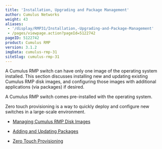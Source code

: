 ```yaml
---
title: 'Installation, Upgrading and Package Management'
author: Cumulus Networks
weight: 43
aliases:
 - '/display/RMP31/Installation,-Upgrading-and-Package-Management'
 - /pages/viewpage.action?pageId=5122742
pageID: 5122742
product: Cumulus RMP
version: 3.1.2
imgData: cumulus-rmp-31
siteSlug: cumulus-rmp-31
---
```

A Cumulus RMP switch can have only one image of the operating system
installed. This section discusses installing new and updating existing
Cumulus RMP disk images, and configuring those images with additional
applications (via packages) if desired.

A Cumulus RMP switch comes pre-installed with the operating system.

Zero touch provisioning is a way to quickly deploy and configure new
switches in a large-scale environment.

  - [Managing Cumulus RMP Disk
    Images](/version/cumulus-rmp-31/System-Management/Installation-Upgrading-and-Package-Management/Managing-Cumulus-RMP-Disk-Images)

  - [Adding and Updating
    Packages](/version/cumulus-rmp-31/System-Management/Installation-Upgrading-and-Package-Management/Adding-and-Updating-Packages)

  - [Zero Touch
    Provisioning](/version/cumulus-rmp-31/System-Management/Installation-Upgrading-and-Package-Management/Zero-Touch-Provisioning)

<article id="html-search-results" class="ht-content" style="display: none;">

</article>

<footer id="ht-footer">

</footer>
